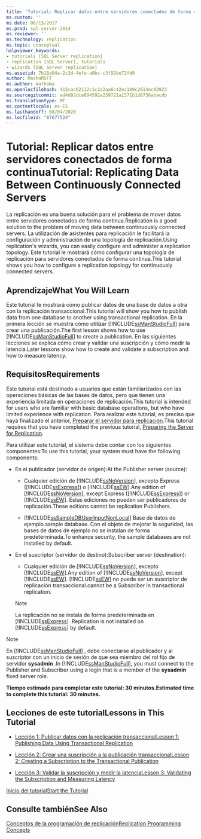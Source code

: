 ```yaml
---
title: 'Tutorial: Replicar datos entre servidores conectados de forma continua | Microsoft Docs'
ms.custom: ''
ms.date: 06/13/2017
ms.prod: sql-server-2014
ms.reviewer: ''
ms.technology: replication
ms.topic: conceptual
helpviewer_keywords:
- tutorials [SQL Server replication]
- replication [SQL Server], tutorials
- wizards [SQL Server replication]
ms.assetid: 7b18a04a-2c3d-4efe-a0bc-c3f92be72fd0
author: MashaMSFT
ms.author: mathoma
ms.openlocfilehash: 415cac62112c1c1d2aa6c42ec189c2614ec03923
ms.sourcegitcommit: ad4d92dce894592a259721a1571b1d8736abacdb
ms.translationtype: MT
ms.contentlocale: es-ES
ms.lasthandoff: 08/04/2020
ms.locfileid: "87677524"
---
```

# <a name="tutorial-replicating-data-between-continuously-connected-servers"></a><span data-ttu-id="92c4b-102">Tutorial: Replicar datos entre servidores conectados de forma continua</span><span class="sxs-lookup"><span data-stu-id="92c4b-102">Tutorial: Replicating Data Between Continuously Connected Servers</span></span>
  <span data-ttu-id="92c4b-103">La replicación es una buena solución para el problema de mover datos entre servidores conectados de forma continua.</span><span class="sxs-lookup"><span data-stu-id="92c4b-103">Replication is a good solution to the problem of moving data between continuously connected servers.</span></span> <span data-ttu-id="92c4b-104">La utilización de asistentes para replicación le facilitará la configuración y administración de una topología de replicación.</span><span class="sxs-lookup"><span data-stu-id="92c4b-104">Using replication's wizards, you can easily configure and administer a replication topology.</span></span> <span data-ttu-id="92c4b-105">Este tutorial le mostrará cómo configurar una topología de replicación para servidores conectados de forma continua.</span><span class="sxs-lookup"><span data-stu-id="92c4b-105">This tutorial shows you how to configure a replication topology for continuously connected servers.</span></span>  
  
## <a name="what-you-will-learn"></a><span data-ttu-id="92c4b-106">Aprendizaje</span><span class="sxs-lookup"><span data-stu-id="92c4b-106">What You Will Learn</span></span>  
 <span data-ttu-id="92c4b-107">Este tutorial le mostrará cómo publicar datos de una base de datos a otra con la replicación transaccional.</span><span class="sxs-lookup"><span data-stu-id="92c4b-107">This tutorial will show you how to publish data from one database to another using transactional replication.</span></span> <span data-ttu-id="92c4b-108">En la primera lección se muestra cómo utilizar [!INCLUDE[ssManStudioFull](../../includes/ssmanstudiofull-md.md)] para crear una publicación.</span><span class="sxs-lookup"><span data-stu-id="92c4b-108">The first lesson shows how to use [!INCLUDE[ssManStudioFull](../../includes/ssmanstudiofull-md.md)] to create a publication.</span></span> <span data-ttu-id="92c4b-109">En las siguientes lecciones se explica cómo crear y validar una suscripción y cómo medir la latencia.</span><span class="sxs-lookup"><span data-stu-id="92c4b-109">Later lessons show how to create and validate a subscription and how to measure latency.</span></span>  
  
## <a name="requirements"></a><span data-ttu-id="92c4b-110">Requisitos</span><span class="sxs-lookup"><span data-stu-id="92c4b-110">Requirements</span></span>  
 <span data-ttu-id="92c4b-111">Este tutorial está destinado a usuarios que están familiarizados con las operaciones básicas de las bases de datos, pero que tienen una experiencia limitada en operaciones de replicación.</span><span class="sxs-lookup"><span data-stu-id="92c4b-111">This tutorial is intended for users who are familiar with basic database operations, but who have limited experience with replication.</span></span> <span data-ttu-id="92c4b-112">Para realizar este tutorial, es preciso que haya finalizado el anterior, [Preparar el servidor para replicación](tutorial-preparing-the-server-for-replication.md).</span><span class="sxs-lookup"><span data-stu-id="92c4b-112">This tutorial requires that you have completed the previous tutorial, [Preparing the Server for Replication](tutorial-preparing-the-server-for-replication.md).</span></span>  
  
 <span data-ttu-id="92c4b-113">Para utilizar este tutorial, el sistema debe contar con los siguientes componentes:</span><span class="sxs-lookup"><span data-stu-id="92c4b-113">To use this tutorial, your system must have the following components:</span></span>  
  
-   <span data-ttu-id="92c4b-114">En el publicador (servidor de origen):</span><span class="sxs-lookup"><span data-stu-id="92c4b-114">At the Publisher server (source):</span></span>  
  
    -   <span data-ttu-id="92c4b-115">Cualquier edición de [!INCLUDE[ssNoVersion](../../includes/ssnoversion-md.md)], excepto Express ([!INCLUDE[ssExpress](../../includes/ssexpress-md.md)]) o [!INCLUDE[ssEW](../../includes/ssew-md.md)].</span><span class="sxs-lookup"><span data-stu-id="92c4b-115">Any edition of [!INCLUDE[ssNoVersion](../../includes/ssnoversion-md.md)], except Express ([!INCLUDE[ssExpress](../../includes/ssexpress-md.md)]) or [!INCLUDE[ssEW](../../includes/ssew-md.md)].</span></span> <span data-ttu-id="92c4b-116">Estas ediciones no pueden ser publicadores de replicación.</span><span class="sxs-lookup"><span data-stu-id="92c4b-116">These editions cannot be replication Publishers.</span></span>  
  
    -   [!INCLUDE[ssSampleDBUserInputNonLocal](../../includes/sssampledbuserinputnonlocal-md.md)] <span data-ttu-id="92c4b-117">Base de datos de ejemplo.</span><span class="sxs-lookup"><span data-stu-id="92c4b-117">sample database.</span></span> <span data-ttu-id="92c4b-118">Con el objeto de mejorar la seguridad, las bases de datos de ejemplo no se instalan de forma predeterminada.</span><span class="sxs-lookup"><span data-stu-id="92c4b-118">To enhance security, the sample databases are not installed by default.</span></span>  
  
-   <span data-ttu-id="92c4b-119">En el suscriptor (servidor de destino):</span><span class="sxs-lookup"><span data-stu-id="92c4b-119">Subscriber server (destination):</span></span>  
  
    -   <span data-ttu-id="92c4b-120">Cualquier edición de [!INCLUDE[ssNoVersion](../../includes/ssnoversion-md.md)], excepto [!INCLUDE[ssEW](../../includes/ssew-md.md)].</span><span class="sxs-lookup"><span data-stu-id="92c4b-120">Any edition of [!INCLUDE[ssNoVersion](../../includes/ssnoversion-md.md)], except [!INCLUDE[ssEW](../../includes/ssew-md.md)].</span></span> [!INCLUDE[ssEW](../../includes/ssew-md.md)] <span data-ttu-id="92c4b-121">no puede ser un suscriptor de replicación transaccional.</span><span class="sxs-lookup"><span data-stu-id="92c4b-121">cannot be a Subscriber in transactional replication.</span></span>  
  
    > [!NOTE]  
    >  <span data-ttu-id="92c4b-122">La replicación no se instala de forma predeterminada en [!INCLUDE[ssExpress](../../includes/ssexpress-md.md)] .</span><span class="sxs-lookup"><span data-stu-id="92c4b-122">Replication is not installed on [!INCLUDE[ssExpress](../../includes/ssexpress-md.md)] by default.</span></span>  
  
> [!NOTE]  
>  <span data-ttu-id="92c4b-123">En [!INCLUDE[ssManStudioFull](../../includes/ssmanstudiofull-md.md)] , debe conectarse al publicador y al suscriptor con un inicio de sesión de que sea miembro del rol fijo de servidor **sysadmin** .</span><span class="sxs-lookup"><span data-stu-id="92c4b-123">In [!INCLUDE[ssManStudioFull](../../includes/ssmanstudiofull-md.md)], you must connect to the Publisher and Subscriber using a login that is a member of the **sysadmin** fixed server role.</span></span>  
  
 <span data-ttu-id="92c4b-124">**Tiempo estimado para completar este tutorial: 30 minutos.**</span><span class="sxs-lookup"><span data-stu-id="92c4b-124">**Estimated time to complete this tutorial: 30 minutes.**</span></span>  
  
## <a name="lessons-in-this-tutorial"></a><span data-ttu-id="92c4b-125">Lecciones de este tutorial</span><span class="sxs-lookup"><span data-stu-id="92c4b-125">Lessons in This Tutorial</span></span>  
  
-   [<span data-ttu-id="92c4b-126">Lección 1: Publicar datos con la replicación transaccional</span><span class="sxs-lookup"><span data-stu-id="92c4b-126">Lesson 1: Publishing Data Using Transactional Replication</span></span>](lesson-1-publishing-data-using-transactional-replication.md)  
  
-   [<span data-ttu-id="92c4b-127">Lección 2: Crear una suscripción a la publicación transaccional</span><span class="sxs-lookup"><span data-stu-id="92c4b-127">Lesson 2: Creating a Subscription to the Transactional Publication</span></span>](lesson-2-creating-a-subscription-to-the-transactional-publication.md)  
  
-   [<span data-ttu-id="92c4b-128">Lección 3: Validar la suscripción y medir la latencia</span><span class="sxs-lookup"><span data-stu-id="92c4b-128">Lesson 3: Validating the Subscription and Measuring Latency</span></span>](lesson-3-validating-the-subscription-and-measuring-latency.md)  
  
 [<span data-ttu-id="92c4b-129">Inicio del tutorial</span><span class="sxs-lookup"><span data-stu-id="92c4b-129">Start the Tutorial</span></span>](transactional/transactional-replication.md)  
  
## <a name="see-also"></a><span data-ttu-id="92c4b-130">Consulte también</span><span class="sxs-lookup"><span data-stu-id="92c4b-130">See Also</span></span>  
 [<span data-ttu-id="92c4b-131">Conceptos de la programación de replicación</span><span class="sxs-lookup"><span data-stu-id="92c4b-131">Replication Programming Concepts</span></span>](concepts/replication-programming-concepts.md)  
  
  
